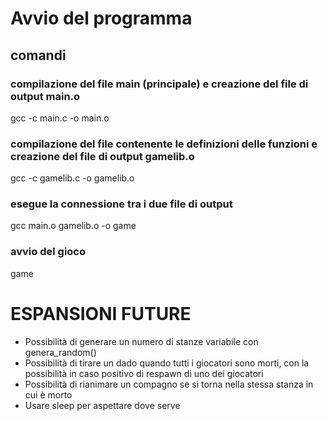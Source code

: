 # Avvio del programma
## comandi

### compilazione del file main (principale) e creazione del file di output main.o
gcc -c main.c -o main.o

### compilazione del file contenente le definizioni delle funzioni e creazione del file di output gamelib.o
gcc -c gamelib.c -o gamelib.o 

### esegue la connessione tra i due file di output
gcc main.o gamelib.o -o game 

### avvio del gioco
game


# ESPANSIONI FUTURE
- Possibilità di generare un numero di stanze variabile con genera_random()
- Possibilità di tirare un dado quando tutti i giocatori sono morti, con la possibilità in caso positivo di respawn di uno dei giocatori
- Possibilità di rianimare un compagno se si torna nella stessa stanza in cui è morto
- Usare sleep per aspettare dove serve